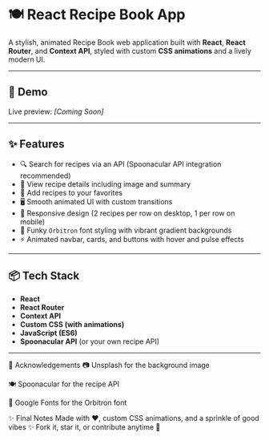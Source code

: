 # 🍽️ React Recipe Book App

A stylish, animated Recipe Book web application built with **React**, **React Router**, and **Context API**, styled with custom **CSS animations** and a lively modern UI.

---

## 📸 Demo  
Live preview: *[Coming Soon]*

---

## ✨ Features

- 🔍 Search for recipes via an API (Spoonacular API integration recommended)
- 📃 View recipe details including image and summary
- 💖 Add recipes to your favorites
- 🖥️ Smooth animated UI with custom transitions
- 🌈 Responsive design (2 recipes per row on desktop, 1 per row on mobile)
- 🎨 Funky `Orbitron` font styling with vibrant gradient backgrounds
- ⚡ Animated navbar, cards, and buttons with hover and pulse effects

---

## 📦 Tech Stack

- **React**
- **React Router**
- **Context API**
- **Custom CSS (with animations)**
- **JavaScript (ES6)**
- **Spoonacular API** (or your own recipe API)

---
🙌 Acknowledgements
📷 Unsplash for the background image

🍽️ Spoonacular for the recipe API

🎨 Google Fonts for the Orbitron font

✨ Final Notes
Made with ❤️, custom CSS animations, and a sprinkle of good vibes ✨
Fork it, star it, or contribute anytime 🚀
